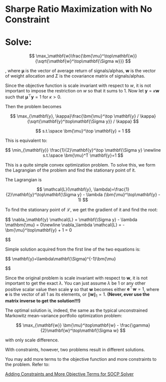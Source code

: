 # Sharpe Ratio Maximization with No Constraint

# Solve:

$$
\max_\mathbf{w}\frac{\bm{\mu}^\top\mathbf{w}}{\sqrt{\mathbf{w}^\top\mathbf{\Sigma w}}}
$$

, where $\bm{\mu}$ is the vector of average return of signals/alphas, $\mathbf{w}$ is the vector of weight allocation and $\Sigma$ is the covariance matrix of signals/alphas.

Since the objective function is scale invariant with respect to $w$, it is not important to impose the restriction on $w$ so that it sums to 1. Now let $\mathbf{y}=\kappa \mathbf{w}$ such that $\bm{\mu}^\top \mathbf{y} = 1$ for $\kappa > 0$.

Then the problem becomes

$$
\max_{\mathbf{y}, \kappa}\frac{\bm{\mu}^\top \mathbf{y} / \kappa}{\sqrt{\mathbf{y}^\top\mathbf{\Sigma y}} / \kappa} 
$$

$$
s.t.\space \bm{\mu}^\top \mathbf{y} = 1
$$

This is equivalent to:

$$
\min_{\mathbf{y}} \frac{1}{2}\mathbf{y}^\top \mathbf{\Sigma y} \newline s.t.\space \bm{\mu}^T \mathbf{y}=1
$$

This is a quite simple convex optimization problem. To solve this, we form the Lagrangian of the problem and find the stationary point of it.

The Lagrangian is

$$
\mathcal{L}(\mathbf{y}, \lambda)=\frac{1}{2}\mathbf{y}^\top\mathbf{\Sigma y} - \lambda (\bm{\mu}^\top\mathbf{y} - 1)
$$

To find the stationary point of $\mathcal{L}$, we get the gradient of it and find the root:

$$
\nabla_\mathbf{y} \mathcal{L} = \mathbf{\Sigma y} - \lambda \mathbm{\mu} = 0\newline
\nabla_\lambda \mathcal{L} = -\bm{\mu}^\top\mathbf{y} + 1 = 0

$$

Simple solution acquired from the first line of the two equations is:

$$
\mathbf{y}=\lambda\mathbf{\Sigma}^{-1}\bm{\mu}

$$

Since the original problem is scale invariant with respect to $\mathbf{w}$, it is not important to get the exact $\lambda$. You can just assume $\lambda$ be 1 or any other positive scalar value then scale $\mathbf{y}$ so that $\mathbf{w}$ becomes either $\mathbf{e}^\top\mathbf{w}=1$, where $\mathbf{e}$ is the vector of all 1 as its elements, or  $\|\mathbf{w}\|_1 = 1$. **(Never, ever use the matrix inverse to get the solution!!!)**

The optimal solution is, indeed, the same as the typical unconstrained Markowitz mean-variance portfolio optimization problem:

$$
\max_{\mathbf{w}} \bm{\mu}^\top\mathbf{w} - \frac{\gamma}{2}\mathbf{w}^\top\mathbf{\Sigma w}
$$

with only scale difference.

With constraints, however, two problems result in different solutions.

You may add more terms to the objective function and more constraints to the problem. Refer to:

[Adding Constraints and More Objective Terms for SOCP Solver](Sharpe%20Ratio%20Maximization%20with%20No%20Constraint%2030a3a4e7fb404c6ca9ce19250a6dfa31/Adding%20Constraints%20and%20More%20Objective%20Terms%20for%20SO%20f552e23a0d4143558011a4e0daeff8ec.md)
